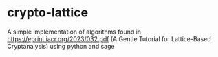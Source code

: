 # crypto-lattice
A simple implementation of algorithms found in https://eprint.iacr.org/2023/032.pdf (A Gentle Tutorial for Lattice-Based Cryptanalysis) using python and sage

